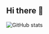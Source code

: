 ## Hi there 👋



![GitHub stats](https://github-readme-stats.vercel.app/api?username=nitr0yukkuri&show_icons=true&theme=radical&bg_color=FFB6C1&title_color=FF69B4&text_color=FFC0CB&icon_color=FF1493)
